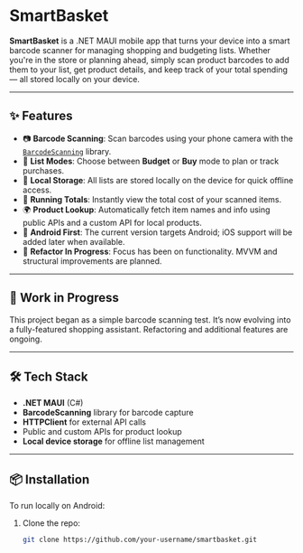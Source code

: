 # SmartBasket

**SmartBasket** is a .NET MAUI mobile app that turns your device into a smart barcode scanner for managing shopping and budgeting lists. Whether you're in the store or planning ahead, simply scan product barcodes to add them to your list, get product details, and keep track of your total spending — all stored locally on your device.

---

## ✨ Features

- 📷 **Barcode Scanning**: Scan barcodes using your phone camera with the [`BarcodeScanning`](https://learn.microsoft.com/en-us/dotnet/maui/platform-integration/device/media-picker#barcodescanning) library.
- 🛒 **List Modes**: Choose between **Budget** or **Buy** mode to plan or track purchases.
- 💾 **Local Storage**: All lists are stored locally on the device for quick offline access.
- 💸 **Running Totals**: Instantly view the total cost of your scanned items.
- 🌍 **Product Lookup**: Automatically fetch item names and info using public APIs and a custom API for local products.
- 🤖 **Android First**: The current version targets Android; iOS support will be added later when available.
- 🧹 **Refactor In Progress**: Focus has been on functionality. MVVM and structural improvements are planned.

---

## 🚧 Work in Progress

This project began as a simple barcode scanning test. It’s now evolving into a fully-featured shopping assistant. Refactoring and additional features are ongoing.

---

## 🛠️ Tech Stack

- **.NET MAUI** (C#)
- **BarcodeScanning** library for barcode capture
- **HTTPClient** for external API calls
- Public and custom APIs for product lookup
- **Local device storage** for offline list management

---

## 📦 Installation

To run locally on Android:
1. Clone the repo:
   ```bash
   git clone https://github.com/your-username/smartbasket.git

